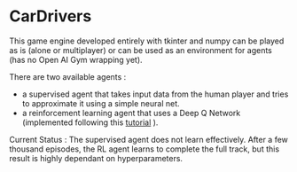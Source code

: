 # CarDrivers

This game engine developed entirely with tkinter and numpy can be played as is (alone or multiplayer) or can be used as an environment for agents (has no Open AI Gym wrapping yet).

There are two available agents : 
* a supervised agent that takes input data from the human player and tries to approximate it using a simple neural net.
* a reinforcement learning agent that uses a Deep Q Network (implemented following this [tutorial](https://deeplizard.com/learn/video/PyQNfsGUnQA) ).

Current Status : The supervised agent does not learn effectively. After a few thousand episodes, the RL agent learns to complete the full track, but this result is highly dependant on hyperparameters.

